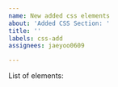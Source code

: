```yaml
---
name: New added css elements
about: 'Added CSS Section: '
title: ''
labels: css-add
assignees: jaeyoo0609

---
```


List of elements:
